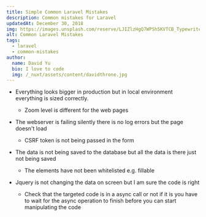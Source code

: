 ```yaml
---
title: Simple Common Laravel Mistakes
description: Common mistakes for Laravel
updatedAt: December 30, 2018
img: https://images.unsplash.com/reserve/LJIZlzHgQ7WPSh5KVTCB_Typewriter.jpg?ixlib=rb-1.2.1&auto=format&fit=crop&w=800&q=60
alt: Common Laravel Mistakes
tags:
  - laravel
  - common-mistakes
author:
  name: David Yu
  bio: I love to code
  img: /_nuxt/assets/content/davidthrone.jpg
---
```


- Everything looks bigger in production but in local environment everything is sized correctly.

  - Zoom level is different for the web pages

- The webserver is failing silently there is no log errors but the page doesn't load

  - CSRF token is not being passed in the form

- The data is not being saved to the database but all the data is there just not being saved

  - The elements have not been whitelisted e.g. fillable

- Jquery is not changing the data on screen but I am sure the code is right
  - Check that the targeted code is in a async call or not if it is you have to wait for the async operation to finish before you can start manipulating the code
